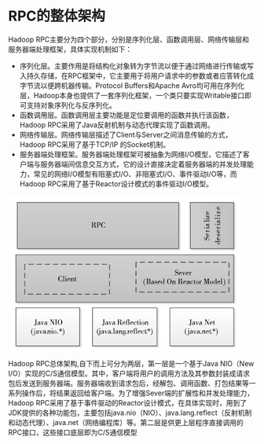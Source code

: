 # RPC的整体架构
Hadoop RPC主要分为四个部分，分别是序列化层、函数调用层、网络传输层和服务器端处理框架，具体实现机制如下：
- 序列化层。主要作用是将结构化对象转为字节流以便于通过网络进行传输或写入持久存储，在RPC框架中，它主要用于将用户请求中的参数或者应答转化成字节流以便跨机器传输。Protocol Buffers和Apache Avro均可用在序列化层，Hadoop本身也提供了一套序列化框架，一个类只要实现Writable接口即可支持对象序列化与反序列化。
- 函数调用层。函数调用层主要功能是定位要调用的函数并执行该函数，Hadoop RPC采用了Java反射机制与动态代理实现了函数调用。
- 网络传输层。网络传输层描述了Client与Server之间消息传输的方式，Hadoop RPC采用了基于TCP/IP 的Socket机制。
- 服务器端处理框架。服务器端处理框架可被抽象为网络I/O模型，它描述了客户端与服务器端间信息交互方式，它的设计直接决定着服务器端的并发处理能力，常见的网络I/O模型有阻塞式I/O、非阻塞式I/O、事件驱动I/O等，而Hadoop RPC采用了基于Reactor设计模式的事件驱动I/O模型。
<img src="./img/hadoop-rpc-arch.png">

Hadoop RPC总体架构,自下而上可分为两层，第一层是一个基于Java NIO（New I/O）实现的C/S通信模型。其中，客户端将用户的调用方法及其参数封装成请求包后发送到服务器端。服务器端收到请求包后，经解包、调用函数、打包结果等一系列操作后，将结果返回给客户端。为了增强Sever端的扩展性和并发处理能力，Hadoop RPC采用了基于事件驱动的Reactor设计模式，在具体实现时，用到了JDK提供的各种功能包，主要包括java.nio（NIO）、java.lang.reflect（反射机制和动态代理）、java.net（网络编程库）等。第二层是供更上层程序直接调用的RPC接口，这些接口底层即为C/S通信模型
